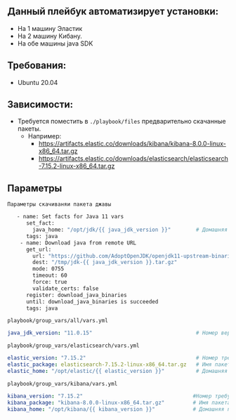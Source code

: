 ## Данный плейбук автоматизирует установки:

- На 1 машину Эластик
- На 2 машину Кибану.
- На обе машины java SDK

## Требования:

- Ubuntu 20.04

## Зависимости:

- Требуется поместить в `./playbook/files`  предварительно скачанные пакеты.
  - Например:
    - https://artifacts.elastic.co/downloads/kibana/kibana-8.0.0-linux-x86_64.tar.gz
    - https://artifacts.elastic.co/downloads/elasticsearch/elasticsearch-7.15.2-linux-x86_64.tar.gz


## Параметры

`Параметры скачиваняи пакета джавы`
```bash
   - name: Set facts for Java 11 vars
      set_fact:
        java_home: "/opt/jdk/{{ java_jdk_version }}"        # Домашняя папка  (Я бы пернес в переменные) 
      tags: java
    - name: Download java from remote URL
      get_url:
        url: "https://github.com/AdoptOpenJDK/openjdk11-upstream-binaries/releases/download/jdk-11.0.15%2B10/OpenJDK11U-jdk_x64_linux_11.0.15_10.tar.gz"   # Скачивание пакета с гитхаба
        dest: "/tmp/jdk-{{ java_jdk_version }}.tar.gz"
        mode: 0755
        timeout: 60
        force: true
        validate_certs: false
      register: download_java_binaries
      until: download_java_binaries is succeeded
      tags: java
```

`playbook/group_vars/all/vars.yml`
```yml
java_jdk_version: "11.0.15"                                 # Номер версии зависимость с java_home
```


`playbook/group_vars/elasticsearch/vars.yml`
```yml
elastic_version: "7.15.2"                                   # Номер требуемой версии для установки (лучше указать реальный номер исходя из устанавливаемого пакета)
elastic_package: elasticsearch-7.15.2-linux-x86_64.tar.gz   # Имя пакета для установки в папке files
elastic_home: "/opt/elastic/{{ elastic_version }}"          # Домашняя папка
```

`playbook/group_vars/kibana/vars.yml`
```yml
kibana_version: "7.15.2"                                   #Номер требуемой версии для установки (лучше указать реальный номер исходя из устанавливаемого пакета)
kibana_package: "kibana-8.0.0-linux-x86_64.tar.gz"         # Имя пакета для установки в папке files
kibana_home: "/opt/kibana/{{ kibana_version }}"            # Домашняя папка
```
